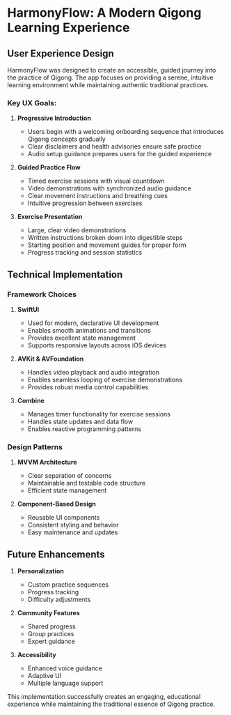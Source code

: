 # HarmonyFlow: A Modern Qigong Learning Experience

## User Experience Design

HarmonyFlow was designed to create an accessible, guided journey into the practice of Qigong. The app focuses on providing a serene, intuitive learning environment while maintaining authentic traditional practices.

### Key UX Goals:
1. **Progressive Introduction**
   - Users begin with a welcoming onboarding sequence that introduces Qigong concepts gradually
   - Clear disclaimers and health advisories ensure safe practice
   - Audio setup guidance prepares users for the guided experience

2. **Guided Practice Flow**
   - Timed exercise sessions with visual countdown
   - Video demonstrations with synchronized audio guidance
   - Clear movement instructions and breathing cues
   - Intuitive progression between exercises

3. **Exercise Presentation**
   - Large, clear video demonstrations
   - Written instructions broken down into digestible steps
   - Starting position and movement guides for proper form
   - Progress tracking and session statistics

## Technical Implementation

### Framework Choices

1. **SwiftUI**
   - Used for modern, declarative UI development
   - Enables smooth animations and transitions
   - Provides excellent state management
   - Supports responsive layouts across iOS devices

2. **AVKit & AVFoundation**
   - Handles video playback and audio integration
   - Enables seamless looping of exercise demonstrations
   - Provides robust media control capabilities

3. **Combine**
   - Manages timer functionality for exercise sessions
   - Handles state updates and data flow
   - Enables reactive programming patterns

### Design Patterns

1. **MVVM Architecture**
   - Clear separation of concerns
   - Maintainable and testable code structure
   - Efficient state management

2. **Component-Based Design**
   - Reusable UI components
   - Consistent styling and behavior
   - Easy maintenance and updates

## Future Enhancements

1. **Personalization**
   - Custom practice sequences
   - Progress tracking
   - Difficulty adjustments

2. **Community Features**
   - Shared progress
   - Group practices
   - Expert guidance

3. **Accessibility**
   - Enhanced voice guidance
   - Adaptive UI
   - Multiple language support

This implementation successfully creates an engaging, educational experience while maintaining the traditional essence of Qigong practice.
